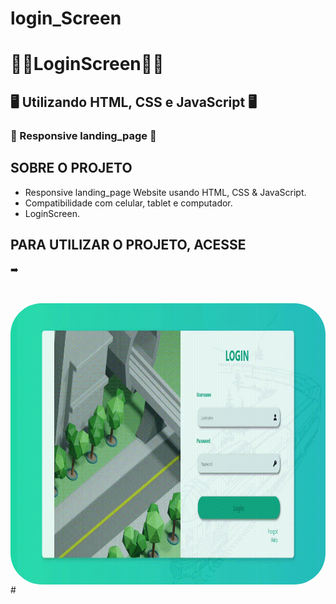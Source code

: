 # login_Screen


# 👨‍💻LoginScreen👨‍💻 
## 🖥️ Utilizando HTML, CSS e JavaScript 🖥️
### 📱 Responsive landing_page 📱

## SOBRE O PROJETO
- Responsive landing_page Website usando HTML, CSS & JavaScript.
- Compatibilidade com celular, tablet e computador.
- LoginScreen.

## PARA UTILIZAR O PROJETO, ACESSE
➡️

#
<img align="right" alt="CALCULADORA-pic" height="450" style="border-radius:50px;" src="https://github.com/JVOA02/login_Screen/blob/main/Tela-de-login-1.gif">
#
